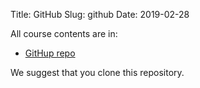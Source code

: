 Title: GitHub
Slug: github
Date: 2019-02-28

All course contents are in:

- [GitHup repo](https://github.com/Harvard-IACS/2018-CS109A)

We suggest that you clone this repository.